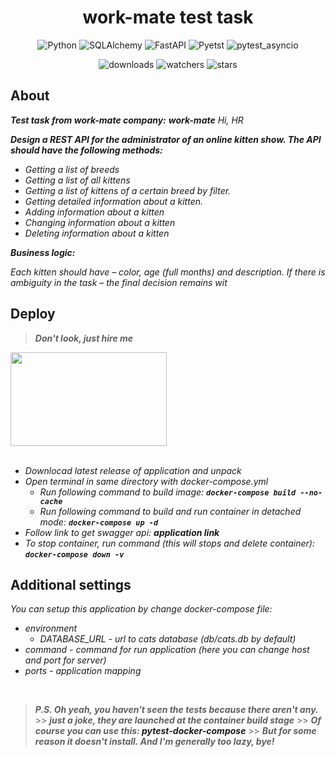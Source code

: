 <h1 align="center">work-mate test task</h1>

<p align="center">
    <img src="https://img.shields.io/badge/%20Python-3.11.3-blue?style=for-the-badge&logo=Python" alt="Python">
    <img src="https://img.shields.io/badge/%20SQLAlchemy-2.0.35-brightgreen?style=for-the-badge" alt="SQLAlchemy">
    <img src="https://img.shields.io/badge/%20FastAPI-0.114.2-brightgreen?style=for-the-badge" alt="FastAPI">
    <img src="https://img.shields.io/badge/pytest-8.3.3-brightgreen?style=for-the-badge" alt="Pyetst">
    <img src="https://img.shields.io/badge/pytest_asyncio-0.24.0-brightgreen?style=for-the-badge" alt="pytest_asyncio">
</p>

<p align="center">
    <img src="https://img.shields.io/github/downloads/peymone/workmate-test/total?style=social&logo=github" alt="downloads">
    <img src="https://img.shields.io/github/watchers/peymone/workmate-test" alt="watchers">
    <img src="https://img.shields.io/github/stars/peymone/workmate-test" alt="stars">
</p>


<h2>About</h2>

**_Test task from work-mate company:_** <a srs="https://work-mate.ru/">**_work-mate_**</a> _Hi, HR_


**_Design a REST API for the administrator of an online kitten show. The API should have the following methods:_**

- _Getting a list of breeds_
- _Getting a list of all kittens_
- _Getting a list of kittens of a certain breed by filter._
- _Getting detailed information about a kitten._
- _Adding information about a kitten_
- _Changing information about a kitten_
- _Deleting information about a kitten_

_**Business logic:**_

_Each kitten should have – color, age (full months) and description.
If there is ambiguity in the task – the final decision remains wit_

<h2>Deploy</h2>

> _**Don't look, just hire me**_

<img src="https://i.giphy.com/media/v1.Y2lkPTc5MGI3NjExZWdjYzE4aDc5a2RjcWJ6eXV5ZHo1dXJoY2ZnOWN2OGFsaG45OWNmNCZlcD12MV9pbnRlcm5hbF9naWZfYnlfaWQmY3Q9Zw/L08EPJaIZuxlPUYy4N/giphy.gif" width="250px" height="150px"><br/><br/>

- _Downlocad latest release of application and unpack_
- _Open terminal in same directory with docker-compose.yml_
    - _Run following command to build image:_ **_```docker-compose build --no-cache```_**
    - _Run following command to build and run container in detached mode:_ **_```docker-compose up -d```_**
- _Follow link to get swagger api:_ <a srs="http://localhost:8000/docs">**_application link_**</a>
- _To stop container, run command (this will stops and delete container): **```docker-compose down -v```**_


<h2>Additional settings</h2>

_You can setup this application by change docker-compose file:_

- _environment_
    - _DATABASE_URL - url to cats database (db/cats.db by default)_
- _command - command for run application (here you can change host and port for server)_
- _ports - application mapping_

<br>

> **_P.S. Oh yeah, you haven't seen the tests because there aren't any._**
    >> **_just a joke, they are launched at the container build stage_**
    >> _**Of course you can use this: <a srs=https://github.com/pytest-docker-compose/pytest-docker-compose>pytest-docker-compose</a>**_
    >> _**But for some reason it doesn't install. And I'm generally too lazy, bye!**_